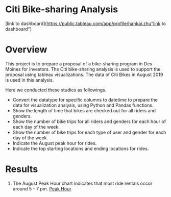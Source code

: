 # Citi Bike-sharing Analysis
[link to dashboard](https://public.tableau.com/app/profile/hankai.zhu"link to dashboard")

# Overview
This project is to prepare a proposal of a bike-sharing  program in Des Moines for investors. The Citi bike-sharing analysis is used to support the proposal using tableau visualizations. The data of Citi Bikes in August 2019 is used in this analysis.

Here we conducted these studies as followings.
- Convert the datatype for specific columns to datetime to prepare the data for visualization analysis, using Python and Pandas functions.
- Show the length of time that bikes are checked out for all riders and genders.
- Show the number of bike trips for all riders and genders for each hour of each day of the week.
- Show the number of bike trips for each type of user and gender for each day of the week.
- Indicate the August peak hour for rides.
- Indicate the top starting locations and ending locations for rides.

# Results
1. The August Peak Hour chart indicates that most ride rentals occur around 5 - 7 pm.
[Peak Hour]()